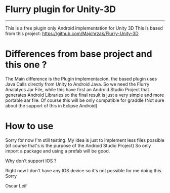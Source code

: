# Flurry plugin for Unity-3D
----
This is a free plugin only Android implementation for Unity 3D
This is based from this project:
https://github.com/Majchrzak/Flurry-Unity-3D

# Differences from base project and this one ?

The Main difference is the Plugin implementacion, the based plugin uses Java Calls directly from Unity to Android Java.
So we need the Flurry Analatycs Jar File, while this have first an Android Studio Project that generates Android Libraries so the final result is just a very simple and more portable aar file. Of course this will be only compatible for graddle (Not sure about the support of this in Eclipse Android) 

# How to use 

Sorry for now I'm still testing.
My idea is just to implement less files possible (of course that's is the purpose of the Android Studio Project) 
So only import a package and using a prefab will be good.

Why don't support IOS ?

Right now I don't have any IOS device so it's not possible for me doing this.
Sorry 

Oscar Leif
